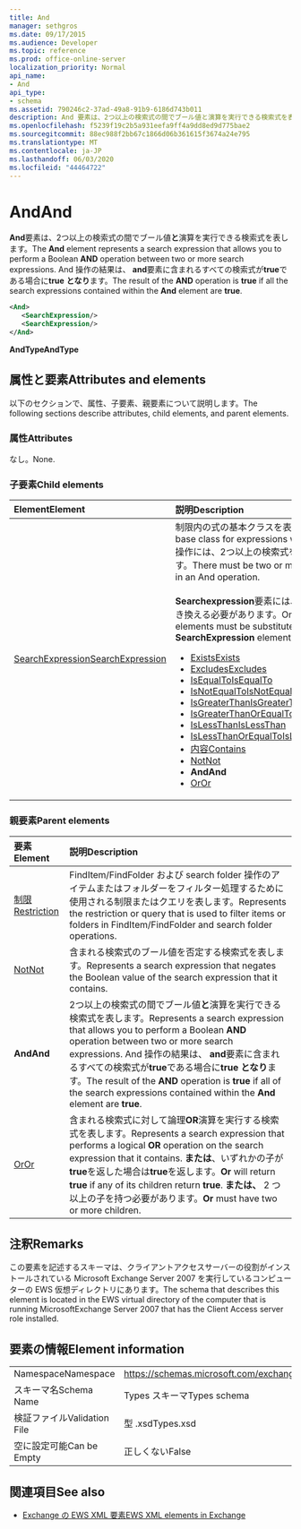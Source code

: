 ```yaml
---
title: And
manager: sethgros
ms.date: 09/17/2015
ms.audience: Developer
ms.topic: reference
ms.prod: office-online-server
localization_priority: Normal
api_name:
- And
api_type:
- schema
ms.assetid: 790246c2-37ad-49a8-91b9-6186d743b011
description: And 要素は、2つ以上の検索式の間でブール値と演算を実行できる検索式を表します。 And 操作の結果は、And 要素に含まれるすべての検索式が true である場合に true となります。
ms.openlocfilehash: f5239f19c2b5a931eefa9ff4a9dd8ed9d775bae2
ms.sourcegitcommit: 88ec988f2bb67c1866d06b361615f3674a24e795
ms.translationtype: MT
ms.contentlocale: ja-JP
ms.lasthandoff: 06/03/2020
ms.locfileid: "44464722"
---
```

# <a name="and"></a><span data-ttu-id="a657e-104">And</span><span class="sxs-lookup"><span data-stu-id="a657e-104">And</span></span>

<span data-ttu-id="a657e-105">**And**要素は、2つ以上の検索式の間でブール値**と**演算を実行できる検索式を表します。</span><span class="sxs-lookup"><span data-stu-id="a657e-105">The **And** element represents a search expression that allows you to perform a Boolean **AND** operation between two or more search expressions.</span></span> <span data-ttu-id="a657e-106">And 操作の結果は、 **and**要素に含まれるすべての検索式が**true**である場合に**true** **となり**ます。</span><span class="sxs-lookup"><span data-stu-id="a657e-106">The result of the **AND** operation is **true** if all the search expressions contained within the **And** element are **true**.</span></span>
  
```xml
<And>
   <SearchExpression/>
   <SearchExpression/>
</And>
```

 <span data-ttu-id="a657e-107">**AndType**</span><span class="sxs-lookup"><span data-stu-id="a657e-107">**AndType**</span></span>
## <a name="attributes-and-elements"></a><span data-ttu-id="a657e-108">属性と要素</span><span class="sxs-lookup"><span data-stu-id="a657e-108">Attributes and elements</span></span>

<span data-ttu-id="a657e-109">以下のセクションで、属性、子要素、親要素について説明します。</span><span class="sxs-lookup"><span data-stu-id="a657e-109">The following sections describe attributes, child elements, and parent elements.</span></span>
  
### <a name="attributes"></a><span data-ttu-id="a657e-110">属性</span><span class="sxs-lookup"><span data-stu-id="a657e-110">Attributes</span></span>

<span data-ttu-id="a657e-111">なし。</span><span class="sxs-lookup"><span data-stu-id="a657e-111">None.</span></span>
  
### <a name="child-elements"></a><span data-ttu-id="a657e-112">子要素</span><span class="sxs-lookup"><span data-stu-id="a657e-112">Child elements</span></span>

|<span data-ttu-id="a657e-113">**Element**</span><span class="sxs-lookup"><span data-stu-id="a657e-113">**Element**</span></span>|<span data-ttu-id="a657e-114">**説明**</span><span class="sxs-lookup"><span data-stu-id="a657e-114">**Description**</span></span>|
|:-----|:-----|
|[<span data-ttu-id="a657e-115">SearchExpression</span><span class="sxs-lookup"><span data-stu-id="a657e-115">SearchExpression</span></span>](searchexpression.md) <br/> | <span data-ttu-id="a657e-116">制限内の式の基本クラスを表します。</span><span class="sxs-lookup"><span data-stu-id="a657e-116">Represents the base class for expressions within a restriction.</span></span> <span data-ttu-id="a657e-117">And 操作には、2つ以上の検索式を指定する必要があります。</span><span class="sxs-lookup"><span data-stu-id="a657e-117">There must be two or more search expressions in an And operation.</span></span><br/><br/>  <span data-ttu-id="a657e-118">**Searchexpression**要素には、次のいずれかの要素を置き換える必要があります。</span><span class="sxs-lookup"><span data-stu-id="a657e-118">One of the following elements must be substituted for the **SearchExpression** element:</span></span><ul><li> [<span data-ttu-id="a657e-119">Exists</span><span class="sxs-lookup"><span data-stu-id="a657e-119">Exists</span></span>](exists.md)</li><li>[<span data-ttu-id="a657e-120">Excludes</span><span class="sxs-lookup"><span data-stu-id="a657e-120">Excludes</span></span>](excludes.md)</li><li>[<span data-ttu-id="a657e-121">IsEqualTo</span><span class="sxs-lookup"><span data-stu-id="a657e-121">IsEqualTo</span></span>](isequalto.md)</li><li>[<span data-ttu-id="a657e-122">IsNotEqualTo</span><span class="sxs-lookup"><span data-stu-id="a657e-122">IsNotEqualTo</span></span>](isnotequalto.md)</li><li>[<span data-ttu-id="a657e-123">IsGreaterThan</span><span class="sxs-lookup"><span data-stu-id="a657e-123">IsGreaterThan</span></span>](isgreaterthan.md)</li><li>[<span data-ttu-id="a657e-124">IsGreaterThanOrEqualTo</span><span class="sxs-lookup"><span data-stu-id="a657e-124">IsGreaterThanOrEqualTo</span></span>](isgreaterthanorequalto.md)</li><li>[<span data-ttu-id="a657e-125">IsLessThan</span><span class="sxs-lookup"><span data-stu-id="a657e-125">IsLessThan</span></span>](islessthan.md)</li><li>[<span data-ttu-id="a657e-126">IsLessThanOrEqualTo</span><span class="sxs-lookup"><span data-stu-id="a657e-126">IsLessThanOrEqualTo</span></span>](islessthanorequalto.md)</li><li>[<span data-ttu-id="a657e-127">内容</span><span class="sxs-lookup"><span data-stu-id="a657e-127">Contains</span></span>](contains.md)</li><li>[<span data-ttu-id="a657e-128">Not</span><span class="sxs-lookup"><span data-stu-id="a657e-128">Not</span></span>](not.md)</li><li><span data-ttu-id="a657e-129">**And**</span><span class="sxs-lookup"><span data-stu-id="a657e-129">**And**</span></span></li><li>[<span data-ttu-id="a657e-130">Or</span><span class="sxs-lookup"><span data-stu-id="a657e-130">Or</span></span>](or.md) </li></ul> |
   
### <a name="parent-elements"></a><span data-ttu-id="a657e-131">親要素</span><span class="sxs-lookup"><span data-stu-id="a657e-131">Parent elements</span></span>

|<span data-ttu-id="a657e-132">**要素**</span><span class="sxs-lookup"><span data-stu-id="a657e-132">**Element**</span></span>|<span data-ttu-id="a657e-133">**説明**</span><span class="sxs-lookup"><span data-stu-id="a657e-133">**Description**</span></span>|
|:-----|:-----|
|[<span data-ttu-id="a657e-134">制限</span><span class="sxs-lookup"><span data-stu-id="a657e-134">Restriction</span></span>](restriction.md) <br/> |<span data-ttu-id="a657e-135">FindItem/FindFolder および search folder 操作のアイテムまたはフォルダーをフィルター処理するために使用される制限またはクエリを表します。</span><span class="sxs-lookup"><span data-stu-id="a657e-135">Represents the restriction or query that is used to filter items or folders in FindItem/FindFolder and search folder operations.</span></span>  <br/> |
|[<span data-ttu-id="a657e-136">Not</span><span class="sxs-lookup"><span data-stu-id="a657e-136">Not</span></span>](not.md) <br/> |<span data-ttu-id="a657e-137">含まれる検索式のブール値を否定する検索式を表します。</span><span class="sxs-lookup"><span data-stu-id="a657e-137">Represents a search expression that negates the Boolean value of the search expression that it contains.</span></span>  <br/> |
|<span data-ttu-id="a657e-138">**And**</span><span class="sxs-lookup"><span data-stu-id="a657e-138">**And**</span></span> <br/> |<span data-ttu-id="a657e-139">2つ以上の検索式の間でブール値**と**演算を実行できる検索式を表します。</span><span class="sxs-lookup"><span data-stu-id="a657e-139">Represents a search expression that allows you to perform a Boolean **AND** operation between two or more search expressions.</span></span> <span data-ttu-id="a657e-140">And 操作の結果は、 **and**要素に含まれるすべての検索式が**true**である場合に**true** **となり**ます。</span><span class="sxs-lookup"><span data-stu-id="a657e-140">The result of the **AND** operation is **true** if all of the search expressions contained within the **And** element are **true**.</span></span>  <br/> |
|[<span data-ttu-id="a657e-141">Or</span><span class="sxs-lookup"><span data-stu-id="a657e-141">Or</span></span>](or.md) <br/> |<span data-ttu-id="a657e-142">含まれる検索式に対して論理**OR**演算を実行する検索式を表します。</span><span class="sxs-lookup"><span data-stu-id="a657e-142">Represents a search expression that performs a logical **OR** operation on the search expression that it contains.</span></span> <span data-ttu-id="a657e-143">**または**、いずれかの子が**true**を返した場合は**true**を返します。</span><span class="sxs-lookup"><span data-stu-id="a657e-143">**Or** will return **true** if any of its children return **true**.</span></span> <span data-ttu-id="a657e-144">**または、** 2 つ以上の子を持つ必要があります。</span><span class="sxs-lookup"><span data-stu-id="a657e-144">**Or** must have two or more children.</span></span>  <br/> |
   
## <a name="remarks"></a><span data-ttu-id="a657e-145">注釈</span><span class="sxs-lookup"><span data-stu-id="a657e-145">Remarks</span></span>

<span data-ttu-id="a657e-146">この要素を記述するスキーマは、クライアントアクセスサーバーの役割がインストールされている Microsoft Exchange Server 2007 を実行しているコンピューターの EWS 仮想ディレクトリにあります。</span><span class="sxs-lookup"><span data-stu-id="a657e-146">The schema that describes this element is located in the EWS virtual directory of the computer that is running MicrosoftExchange Server 2007 that has the Client Access server role installed.</span></span>
  
## <a name="element-information"></a><span data-ttu-id="a657e-147">要素の情報</span><span class="sxs-lookup"><span data-stu-id="a657e-147">Element information</span></span>

|||
|:-----|:-----|
|<span data-ttu-id="a657e-148">Namespace</span><span class="sxs-lookup"><span data-stu-id="a657e-148">Namespace</span></span>  <br/> |https://schemas.microsoft.com/exchange/services/2006/types  <br/> |
|<span data-ttu-id="a657e-149">スキーマ名</span><span class="sxs-lookup"><span data-stu-id="a657e-149">Schema Name</span></span>  <br/> |<span data-ttu-id="a657e-150">Types スキーマ</span><span class="sxs-lookup"><span data-stu-id="a657e-150">Types schema</span></span>  <br/> |
|<span data-ttu-id="a657e-151">検証ファイル</span><span class="sxs-lookup"><span data-stu-id="a657e-151">Validation File</span></span>  <br/> |<span data-ttu-id="a657e-152">型 .xsd</span><span class="sxs-lookup"><span data-stu-id="a657e-152">Types.xsd</span></span>  <br/> |
|<span data-ttu-id="a657e-153">空に設定可能</span><span class="sxs-lookup"><span data-stu-id="a657e-153">Can be Empty</span></span>  <br/> |<span data-ttu-id="a657e-154">正しくない</span><span class="sxs-lookup"><span data-stu-id="a657e-154">False</span></span>  <br/> |
   
## <a name="see-also"></a><span data-ttu-id="a657e-155">関連項目</span><span class="sxs-lookup"><span data-stu-id="a657e-155">See also</span></span>

- [<span data-ttu-id="a657e-156">Exchange の EWS XML 要素</span><span class="sxs-lookup"><span data-stu-id="a657e-156">EWS XML elements in Exchange</span></span>](ews-xml-elements-in-exchange.md)

